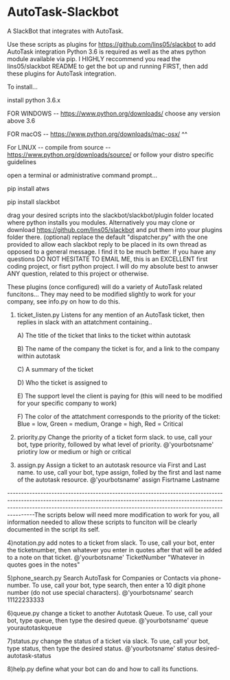 # AutoTask-Slackbot
A SlackBot that integrates with AutoTask. 

Use these scripts as plugins for https://github.com/lins05/slackbot to add AutoTask integration
Python 3.6 is required as well as the atws python module available via pip. I HIGHLY reccommend you read the lins05/slackbot README to get the bot up and running FIRST, then add these plugins for AutoTask integration.

To install...

install python 3.6.x

FOR WINDOWS -- https://www.python.org/downloads/ choose any version above 3.6

FOR macOS -- https://www.python.org/downloads/mac-osx/ ^^

For LINUX -- compile from source -- https://www.python.org/downloads/source/ or follow your distro specific guidelines

open a terminal or administrative command prompt...

pip install atws

pip install slackbot


drag your desired scripts into the slackbot/slackbot/plugin folder located where python installs you modules. Alternatively you may clone or download https://github.com/lins05/slackbot and put them into your plugins folder there.
(optional) replace the default "dispatcher.py" with the one provided to allow each slackbot reply to be placed in its own thread as opposed to a general message. I find it to be much better.
If you have any questions DO NOT HESITATE TO EMAIL ME, this is an EXCELLENT first coding project, or fisrt python project. I will do my absolute best to anwser ANY question, related to this project or otherwise.

These plugins (once configured) will do a variety of AutoTask related funcitons...
They may need to be modified slightly to work for your company, see info.py on how to do this.



1) ticket_listen.py
  Listens for any mention of an AutoTask ticket, then replies in slack with an attatchment containing..
    
    A) The title of the ticket that links to the ticket within autotask
    
    B) The name of the company the ticket is for, and a link to the company within autotask
    
    C) A summary of the ticket
    
    D) Who the ticket is assigned to
    
    E) The support level the client is paying for (this will need to be modified for your specific company to work)
    
    F) The color of the attatchment corresponds to the priority of the ticket: Blue = low, Green = medium, Orange = high,       Red = Critical

2) priority.py 
Change the priority of a ticket form slack. to use, call your bot, type priority, followed by what level of priority. @'yourbotsname' priotiry low or medium or high or critical
  
3) assign.py
Assign a ticket to an autotask resource via First and Last name. to use, call your bot, type assign, folled by the first and last name of the autotask resource. @'yourbotsname' assign Fisrtname Lastname

----------------------------------------------------------------------------------------------------------------------------------------------------------------------------------------------------------------------------------------------------The scripts below will need more modification to work for you, all information needed to allow these scripts to funciton will be clearly documented in the script its self.

4)notation.py
add notes to a ticket from slack. To use, call your bot, enter the ticketnumber, then whatever you enter in quotes after that will be added to a note on that ticket. @'yourbotsname' TicketNumber "Whatever in quotes goes in the notes"
  
5)phone_search.py
Search AutoTask for Companies or Contacts via phone-number. To use, call your bot, type search, then enter a 10 digit phone number (do not use special characters). @'yourbotsname' search 11122233333
  
6)queue.py
change a ticket to another Autotask Queue. To use, call your bot, type queue, then type the desired queue. @'yourbotsname' queue yourautotaskqueue

7)status.py
change the status of a ticket via slack. To use, call your bot, type status, then type the desired status. @'yourbotsname' status desired-autotask-status
  
8)help.py
define what your bot can do and how to call its functions.
